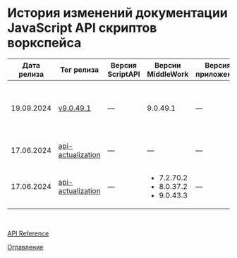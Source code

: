 # История изменений документации JavaScript API скриптов воркспейса

| Дата релиза | Тег релиза | Версия ScriptAPI | Версии MiddleWork | Версия приложения | Изменения |
| --- | --- | --- | --- | --- | --- |
| 19.09.2024 | [v9.0.49.1](https://github.com/optimacros/scripts_documentation/tree/v9.0.49.1) | — | 9.0.49.1 | — | В HTTP интерфейс [RequestBody](https://github.com/optimacros/scripts_documentation/blob/main/API/http.md#request-body) добавлена функция `fileBody()`. |
| 17.06.2024 | [api-actualization](https://github.com/optimacros/scripts_documentation/tree/api-actualization) | — | — | — | Актуализация декларации API скриптов. |
| 17.06.2024 | [api-actualization](https://github.com/optimacros/scripts_documentation/tree/api-actualization) | — | <ul><li>7.2.70.2</li><li>8.0.37.2</li><li>9.0.43.3</li></ul> | — | Актуализация декларации API скриптов. |




&nbsp;

[API Reference](./API.md)

[Оглавление](../README.md)
